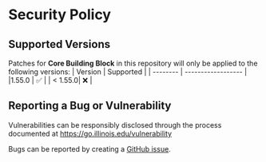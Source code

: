 # Security Policy

## Supported Versions
Patches for **Core Building Block** in this repository will only be applied to the following versions:
| Version  | Supported          |
| -------- | ------------------ |
|1.55.0 | :white_check_mark: |
| < 1.55.0| :x:                |

## Reporting a Bug or Vulnerability

Vulnerabilities can be responsibly disclosed through the process
 documented at https://go.illinois.edu/vulnerability

Bugs can be reported by creating a [GitHub issue](https://github.com/rokwire/core-building-block/issues/new?assignees=&labels=bug&template=bug_report.md&title=%5BBUG%5D+).